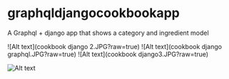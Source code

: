 # graphqldjangocookbookapp
A Graphql + django app that shows a category and ingredient model


![Alt text](cookbook django 2.JPG?raw=true)
![Alt text](cookbook django graphql.JPG?raw=true)
![Alt text](cookbook django3.JPG?raw=true)

![Alt text](cookbookdjango2.JPG?raw=true)
